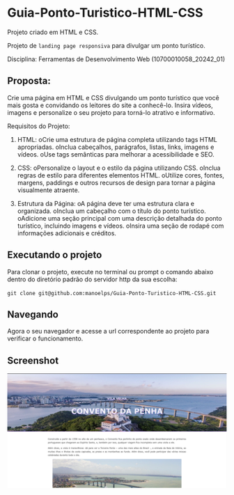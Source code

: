 # Guia-Ponto-Turistico-HTML-CSS

Projeto criado em HTML e CSS.

Projeto de `landing page responsiva` para divulgar um ponto turístico.

Disciplina: Ferramentas de Desenvolvimento Web (10700010058_20242_01)

## Proposta:

Crie uma página em HTML e CSS divulgando um ponto turístico que você mais gosta e
convidando os leitores do site a conhecê-lo. Insira vídeos, imagens e personalize o seu
projeto para torná-lo atrativo e informativo.

Requisitos do Projeto:

1. HTML:
   oCrie uma estrutura de página completa utilizando tags HTML apropriadas.
   oInclua cabeçalhos, parágrafos, listas, links, imagens e vídeos.
   oUse tags semânticas para melhorar a acessibilidade e SEO.

2. CSS:
   oPersonalize o layout e o estilo da página utilizando CSS.
   oInclua regras de estilo para diferentes elementos HTML.
   oUtilize cores, fontes, margens, paddings e outros recursos de design para
   tornar a página visualmente atraente.

3. Estrutura da Página:
   oA página deve ter uma estrutura clara e organizada.
   oInclua um cabeçalho com o título do ponto turístico.
   oAdicione uma seção principal com uma descrição detalhada do ponto
   turístico, incluindo imagens e vídeos.
   oInsira uma seção de rodapé com informações adicionais e créditos.

## Executando o projeto

Para clonar o projeto, execute no terminal ou prompt o comando abaixo dentro do diretório padrão do servidor http da sua escolha:

`git clone git@github.com:manoelps/Guia-Ponto-Turistico-HTML-CSS.git`

## Navegando

Agora o seu navegador e acesse a url correspondente ao projeto para verificar o funcionamento.

## Screenshot

![alt text](assets/screenshot/image.png)
